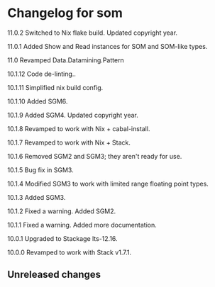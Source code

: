 # Changelog for som

11.0.2  Switched to Nix flake build.
        Updated copyright year.

11.0.1  Added Show and Read instances for SOM and SOM-like types.

11.0    Revamped Data.Datamining.Pattern

10.1.12 Code de-linting..

10.1.11 Simplified nix build config.

10.1.10 Added SGM6.

10.1.9 Added SGM4.
       Updated copyright year.

10.1.8 Revamped to work with Nix + cabal-install.

10.1.7 Revamped to work with Nix + Stack.

10.1.6 Removed SGM2 and SGM3; they aren't ready for use.

10.1.5 Bug fix in SGM3.

10.1.4 Modified SGM3 to work with limited range floating point types.

10.1.3 Added SGM3.

10.1.2 Fixed a warning.
       Added SGM2.

10.1.1 Fixed a warning.
       Added more documentation.

10.0.1 Upgraded to Stackage lts-12.16.

10.0.0 Revamped to work with Stack v1.7.1.

## Unreleased changes
